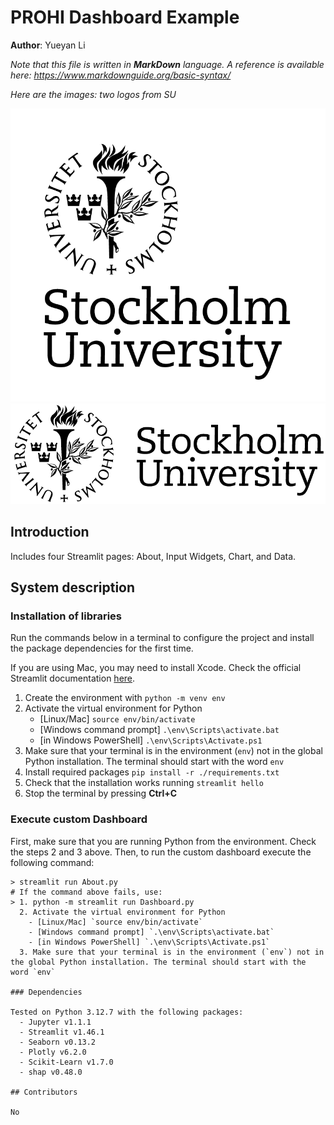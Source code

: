 # PROHI Dashboard Example

**Author**: Yueyan Li
<!-- As main author, do not write anything in the line below.
The collaborator will edit the line below in GitHub -->


_Note that this file is written in **MarkDown** language. A reference is available here: <https://www.markdownguide.org/basic-syntax/>_

_Here are the images: two logos from SU_

![SU logo1](./assets/SU_large.png)
![SU logo2](./assets/SU_small.png)

## Introduction
Includes four Streamlit pages: About, Input Widgets, Chart, and Data.


## System description

### Installation of libraries

Run the commands below in a terminal to configure the project and install the package dependencies for the first time.

If you are using Mac, you may need to install Xcode. Check the official Streamlit documentation [here](https://docs.streamlit.io/get-started/installation/command-line#prerequisites).

1. Create the environment with `python -m venv env`
2. Activate the virtual environment for Python
   - [Linux/Mac] `source env/bin/activate` 
   - [Windows command prompt] `.\env\Scripts\activate.bat` 
   - [in Windows PowerShell] `.\env\Scripts\Activate.ps1`
3. Make sure that your terminal is in the environment (`env`) not in the global Python installation. The terminal should start with the word `env`
4. Install required packages `pip install -r ./requirements.txt`
5. Check that the installation works running `streamlit hello`
6. Stop the terminal by pressing **Ctrl+C**

### Execute custom Dashboard

First, make sure that you are running Python from the environment. Check the steps 2 and 3 above. Then, to run the custom dashboard execute the following command:

```
> streamlit run About.py
# If the command above fails, use:
> 1. python -m streamlit run Dashboard.py
  2. Activate the virtual environment for Python
    - [Linux/Mac] `source env/bin/activate` 
    - [Windows command prompt] `.\env\Scripts\activate.bat` 
    - [in Windows PowerShell] `.\env\Scripts\Activate.ps1`
  3. Make sure that your terminal is in the environment (`env`) not in the global Python installation. The terminal should start with the word `env`

### Dependencies

Tested on Python 3.12.7 with the following packages:
  - Jupyter v1.1.1
  - Streamlit v1.46.1
  - Seaborn v0.13.2
  - Plotly v6.2.0
  - Scikit-Learn v1.7.0
  - shap v0.48.0

## Contributors

No
